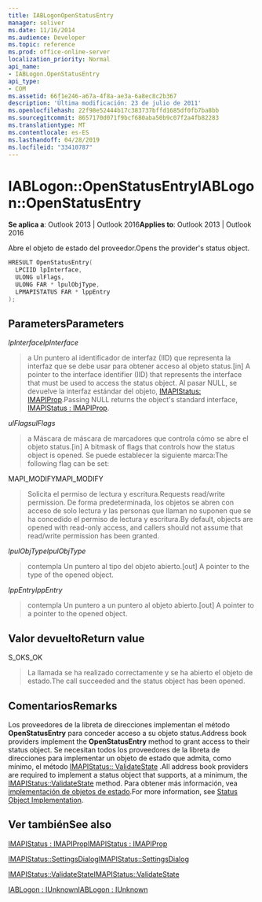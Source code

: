 ```yaml
---
title: IABLogonOpenStatusEntry
manager: soliver
ms.date: 11/16/2014
ms.audience: Developer
ms.topic: reference
ms.prod: office-online-server
localization_priority: Normal
api_name:
- IABLogon.OpenStatusEntry
api_type:
- COM
ms.assetid: 66f1e246-a67a-4f8a-ae3a-6a8ec8c2b367
description: 'Última modificación: 23 de julio de 2011'
ms.openlocfilehash: 22f98e52444b17c383737bffd1685df0fb7ba8bb
ms.sourcegitcommit: 8657170d071f9bcf680aba50b9c07f2a4fb82283
ms.translationtype: MT
ms.contentlocale: es-ES
ms.lasthandoff: 04/28/2019
ms.locfileid: "33410787"
---
```

# <a name="iablogonopenstatusentry"></a><span data-ttu-id="059c8-103">IABLogon::OpenStatusEntry</span><span class="sxs-lookup"><span data-stu-id="059c8-103">IABLogon::OpenStatusEntry</span></span>

  
  
<span data-ttu-id="059c8-104">**Se aplica a**: Outlook 2013 | Outlook 2016</span><span class="sxs-lookup"><span data-stu-id="059c8-104">**Applies to**: Outlook 2013 | Outlook 2016</span></span> 
  
<span data-ttu-id="059c8-105">Abre el objeto de estado del proveedor.</span><span class="sxs-lookup"><span data-stu-id="059c8-105">Opens the provider's status object.</span></span>
  
```cpp
HRESULT OpenStatusEntry(
  LPCIID lpInterface,
  ULONG ulFlags,
  ULONG FAR * lpulObjType,
  LPMAPISTATUS FAR * lppEntry
);
```

## <a name="parameters"></a><span data-ttu-id="059c8-106">Parameters</span><span class="sxs-lookup"><span data-stu-id="059c8-106">Parameters</span></span>

 <span data-ttu-id="059c8-107">_lpInterface_</span><span class="sxs-lookup"><span data-stu-id="059c8-107">_lpInterface_</span></span>
  
> <span data-ttu-id="059c8-108">a Un puntero al identificador de interfaz (IID) que representa la interfaz que se debe usar para obtener acceso al objeto status.</span><span class="sxs-lookup"><span data-stu-id="059c8-108">[in] A pointer to the interface identifier (IID) that represents the interface that must be used to access the status object.</span></span> <span data-ttu-id="059c8-109">Al pasar NULL, se devuelve la interfaz estándar del objeto, [IMAPIStatus: IMAPIProp](imapistatusimapiprop.md).</span><span class="sxs-lookup"><span data-stu-id="059c8-109">Passing NULL returns the object's standard interface, [IMAPIStatus : IMAPIProp](imapistatusimapiprop.md).</span></span>
    
 <span data-ttu-id="059c8-110">_ulFlags_</span><span class="sxs-lookup"><span data-stu-id="059c8-110">_ulFlags_</span></span>
  
> <span data-ttu-id="059c8-111">a Máscara de máscara de marcadores que controla cómo se abre el objeto status.</span><span class="sxs-lookup"><span data-stu-id="059c8-111">[in] A bitmask of flags that controls how the status object is opened.</span></span> <span data-ttu-id="059c8-112">Se puede establecer la siguiente marca:</span><span class="sxs-lookup"><span data-stu-id="059c8-112">The following flag can be set:</span></span>
    
<span data-ttu-id="059c8-113">MAPI_MODIFY</span><span class="sxs-lookup"><span data-stu-id="059c8-113">MAPI_MODIFY</span></span> 
  
> <span data-ttu-id="059c8-114">Solicita el permiso de lectura y escritura.</span><span class="sxs-lookup"><span data-stu-id="059c8-114">Requests read/write permission.</span></span> <span data-ttu-id="059c8-115">De forma predeterminada, los objetos se abren con acceso de solo lectura y las personas que llaman no suponen que se ha concedido el permiso de lectura y escritura.</span><span class="sxs-lookup"><span data-stu-id="059c8-115">By default, objects are opened with read-only access, and callers should not assume that read/write permission has been granted.</span></span>
    
 <span data-ttu-id="059c8-116">_lpulObjType_</span><span class="sxs-lookup"><span data-stu-id="059c8-116">_lpulObjType_</span></span>
  
> <span data-ttu-id="059c8-117">contempla Un puntero al tipo del objeto abierto.</span><span class="sxs-lookup"><span data-stu-id="059c8-117">[out] A pointer to the type of the opened object.</span></span>
    
 <span data-ttu-id="059c8-118">_lppEntry_</span><span class="sxs-lookup"><span data-stu-id="059c8-118">_lppEntry_</span></span>
  
> <span data-ttu-id="059c8-119">contempla Un puntero a un puntero al objeto abierto.</span><span class="sxs-lookup"><span data-stu-id="059c8-119">[out] A pointer to a pointer to the opened object.</span></span>
    
## <a name="return-value"></a><span data-ttu-id="059c8-120">Valor devuelto</span><span class="sxs-lookup"><span data-stu-id="059c8-120">Return value</span></span>

<span data-ttu-id="059c8-121">S_OK</span><span class="sxs-lookup"><span data-stu-id="059c8-121">S_OK</span></span> 
  
> <span data-ttu-id="059c8-122">La llamada se ha realizado correctamente y se ha abierto el objeto de estado.</span><span class="sxs-lookup"><span data-stu-id="059c8-122">The call succeeded and the status object has been opened.</span></span>
    
## <a name="remarks"></a><span data-ttu-id="059c8-123">Comentarios</span><span class="sxs-lookup"><span data-stu-id="059c8-123">Remarks</span></span>

<span data-ttu-id="059c8-124">Los proveedores de la libreta de direcciones implementan el método **OpenStatusEntry** para conceder acceso a su objeto status.</span><span class="sxs-lookup"><span data-stu-id="059c8-124">Address book providers implement the **OpenStatusEntry** method to grant access to their status object.</span></span> <span data-ttu-id="059c8-125">Se necesitan todos los proveedores de la libreta de direcciones para implementar un objeto de estado que admita, como mínimo, el método [IMAPIStatus:: ValidateState](imapistatus-validatestate.md) .</span><span class="sxs-lookup"><span data-stu-id="059c8-125">All address book providers are required to implement a status object that supports, at a minimum, the [IMAPIStatus::ValidateState](imapistatus-validatestate.md) method.</span></span> <span data-ttu-id="059c8-126">Para obtener más información, vea [implementación de objetos de estado](status-object-implementation.md).</span><span class="sxs-lookup"><span data-stu-id="059c8-126">For more information, see [Status Object Implementation](status-object-implementation.md).</span></span>
  
## <a name="see-also"></a><span data-ttu-id="059c8-127">Ver también</span><span class="sxs-lookup"><span data-stu-id="059c8-127">See also</span></span>



[<span data-ttu-id="059c8-128">IMAPIStatus : IMAPIProp</span><span class="sxs-lookup"><span data-stu-id="059c8-128">IMAPIStatus : IMAPIProp</span></span>](imapistatusimapiprop.md)
  
[<span data-ttu-id="059c8-129">IMAPIStatus::SettingsDialog</span><span class="sxs-lookup"><span data-stu-id="059c8-129">IMAPIStatus::SettingsDialog</span></span>](imapistatus-settingsdialog.md)
  
[<span data-ttu-id="059c8-130">IMAPIStatus::ValidateState</span><span class="sxs-lookup"><span data-stu-id="059c8-130">IMAPIStatus::ValidateState</span></span>](imapistatus-validatestate.md)
  
[<span data-ttu-id="059c8-131">IABLogon : IUnknown</span><span class="sxs-lookup"><span data-stu-id="059c8-131">IABLogon : IUnknown</span></span>](iablogoniunknown.md)

